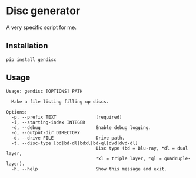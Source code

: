 # Disc generator

A very specific script for me.

## Installation

```shell
pip install gendisc
```

## Usage

```plain
Usage: gendisc [OPTIONS] PATH

  Make a file listing filling up discs.

Options:
  -p, --prefix TEXT               [required]
  -i, --starting-index INTEGER
  -d, --debug                     Enable debug logging.
  -o, --output-dir DIRECTORY
  -d, --drive FILE                Drive path.
  -t, --disc-type [bd|bd-dl|bdxl|bd-ql|dvd|dvd-dl]
                                  Disc type (bd = Blu-ray, *dl = dual layer,
                                  *xl = triple layer, *ql = quadruple-layer).
  -h, --help                      Show this message and exit.
```
